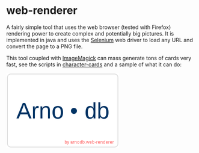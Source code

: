 # web-renderer

A fairly simple tool that uses the web browser (tested with Firefox) rendering power to create
complex and potentially big pictures. It is implemented in java and uses the
[Selenium](http://www.seleniumhq.org/) web driver to load any URL and convert the page to a PNG
file.

This tool coupled with [ImageMagick](http://www.imagemagick.org/) can mass generate tons of cards
very fast, see the scripts in [character-cards](character-cards) and a sample of what it can do:

![Arno.db](character-cards/samples/arnodb.png)

